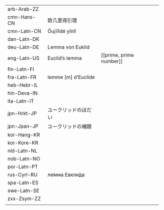 | | | |
|-|-|-|
| arb-Arab-ZZ |  |  |
| cmn-Hans-CN | 欧几里得引理 |  |
| cmn-Latn-CN | Ōujīlǐdé yǐnlǐ |  |
| dan-Latn-DK |  |  |
| deu-Latn-DE | Lemma von Euklid |  |
| eng-Latn-US | Euclid’s lemma | [[prime, prime number]] |
| fin-Latn-FI |  |  |
| fra-Latn-FR | lemme [m] d’Euclide |  |
| heb-Hebr-IL |  |  |
| hin-Deva-IN |  |  |
| ita-Latn-IT |  |  |
| jpn-Hrkt-JP | ユークリッドのほだい |  |
| jpn-Jpan-JP | ユークリッドの補題 |  |
| kor-Hang-KR |  |  |
| kor-Kore-KR |  |  |
| nld-Latn-NL |  |  |
| nob-Latn-NO |  |  |
| por-Latn-PT |  |  |
| rus-Cyrl-RU | ле́мма Евкли́да |  |
| spa-Latn-ES |  |  |
| swe-Latn-SE |  |  |
| zxx-Zsym-ZZ |  |  |
|  |  |  |